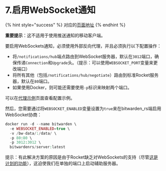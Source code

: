 # 7.启用WebSocket通知

{% hint style="success" %}
对应的[页面地址](https://github.com/dani-garcia/bitwarden_rs/wiki/Enabling-WebSocket-notifications)
{% endhint %}

**重要提示**：这不适用于使用推送通知的移动客户端。

要启用WebSockets通知，必须使用外部反向代理，并且必须执行以下配置操作：

* 将`/notifications/hub`端点路由到WebSocket服务器，默认在`3012`端口，确保传递`Connection`和`Upgrade`头。（提示：可以使用`WEBSOCKET_PORT`变量来更改端口）
* 将所有其他（包括`/notifications/hub/negotiate`）路由到标准Rocket服务器，默认在`80`端口。
* 如果使用Docker，则可能还需要使用`-p`标识来映射两个端口。

可以在[代理示例](../deployment/roxy-examples.md)页面查看配置示例。

然后，您需要通过将`WEBSOCKET_ENABLED`变量设置为`true`来在bitwarden\_rs端启用WebSocket协商：

```php
docker run -d --name bitwarden \
  -e WEBSOCKET_ENABLED=true \
  -v /bw-data/:/data/ \
  -p 80:80 \
  -p 3012:3012 \
  bitwardenrs/server:latest
```

提示：有此解决方案的原因是由于Rocket缺乏对WebSockets的支持（尽管[这是计划的功能](https://github.com/SergioBenitez/Rocket/issues/90)），这迫使我们在单独的端口上启动辅助服务器。  


